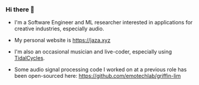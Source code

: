 ### Hi there 👋

- I'm a Software Engineer and ML researcher interested in applications for creative industries, especially audio.

- My personal website is https://jaza.xyz

- I'm also an occasional musician and live-coder, especially using [TidalCycles](https://tidalcycles.org/).

- Some audio signal processing code I worked on at a previous role has been open-sourced here: https://github.com/emotechlab/griffin-lim
<!--
**jaza-syed/jaza-syed** is a ✨ _special_ ✨ repository because its `README.md` (this file) appears on your GitHub profile.

Here are some ideas to get you started:

- 🔭 I’m currently working on ...
- 🌱 I’m currently learning ...
- 👯 I’m looking to collaborate on ...
- 🤔 I’m looking for help with ...
- 💬 Ask me about ...
- 📫 How to reach me: ...
- 😄 Pronouns: ...
- ⚡ Fun fact: ...
-->
